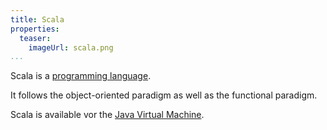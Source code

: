 ```yaml
---
title: Scala
properties:
  teaser:
    imageUrl: scala.png
...
```


Scala is a [programming language](lang.html#programming-languages).

It follows the object-oriented paradigm as well as the functional paradigm.

Scala is available vor the [Java Virtual Machine](jvm.html).
